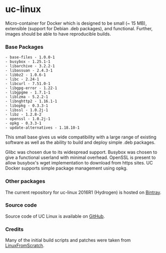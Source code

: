 # uc-linux

Micro-container for Docker which is designed to be small (~ 15 MB),
extensible (support for Debian .deb packages), and functional. Further,
images should be able to have reproducible builds.

### Base Packages ###
    - base-files - 1.0.0-1 
    - busybox - 1.25.1-1 
    - libarchive - 3.2.2-1
    - libassuan - 2.4.3-1
    - libbz2 - 1.0.6-1
    - libc - 2.24-1
    - libcurl - 7.51.0-1
    - libgpg-error - 1.22-1
    - libgpgme - 1.7.1-1
    - liblzma - 5.2.2-1
    - libnghttp2 - 1.16.1-1
    - libopkg - 0.3.3-1
    - libssl - 1.0.2j-1
    - libz - 1.2.8-2
    - openssl - 1.0.2j-1
    - opkg - 0.3.3-1
    - update-alternatives - 1.18.10-1

This small base gives us wide compatibility with a large range of existing
software as well as the ability to build and deploy simple .deb packages.

Glibc was chosen due to its widespread support. Busybox was chosen to give
a functional userland with minimal overhead. OpenSSL is present to allow
busybox's wget implementation to download from https sites. UC Docker
supports simple package management using opkg.

### Other packages ###

The current repository for uc-linux 2016R1 (Hydrogen) is hosted on [Bintray](https://bintray.com/insideo/uc-linux-main-hydrogen).

### Source code ###

Source code of UC Linux is available on [GitHub](https://github.com/insideo/uc-linux).

### Credits ###

Many of the initial build scripts and patches were taken from [LinuxFromScratch](http://www.linuxfromscratch.org/).
